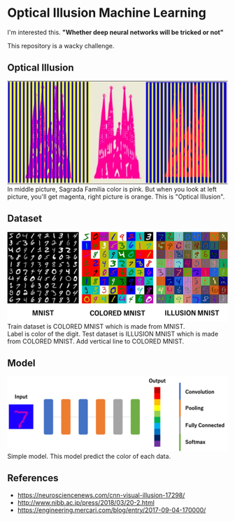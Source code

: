 # Optical Illusion Machine Learning
I'm interested this.
**"Whether deep neural networks will be tricked or not"**

This repository is a wacky challenge.


## Optical Illusion
![illusion](readme_img/illusion.png "Illusion of Sagrada Família")
In middle picture, Sagrada Familia color is pink.
But when you look at left picture, you'll get magenta, right picture is orange.
This is "Optical Illusion".


## Dataset
![MNIST](readme_img/MNIST.png "COLORED MNIST and ILLUSION MNIST")
Train dataset is COLORED MNIST which is made from MNIST.  
Label is color of the digit.
Test dataset is ILLUSION MNIST which is made from COLORED MNIST.
Add vertical line to COLORED MNIST.


## Model
![model](readme_img/model.png "CNN based Model")
Simple model.
This model predict the color of each data.



## References
- https://neurosciencenews.com/cnn-visual-illusion-17298/
- http://www.nibb.ac.jp/press/2018/03/20-2.html
- https://engineering.mercari.com/blog/entry/2017-09-04-170000/
